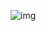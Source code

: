 ![img](https://dbz0423.oss-cn-nanjing.aliyuncs.com/%E5%90%8E%E7%AB%AF%E7%AC%AC%E4%B8%89%E5%91%A8%E5%AD%A6%E4%B9%A0_00.png)
